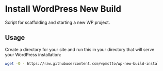 # Install WordPress New Build

Script for scaffolding and starting a new WP project. 

## Usage
Create a directory for your site and run this in your directory that will serve your WordPress installation:
```bash
wget -O - https://raw.githubusercontent.com/wpmotto/wp-new-build-install/master/install.sh | bash <(cat) </dev/tty
```
